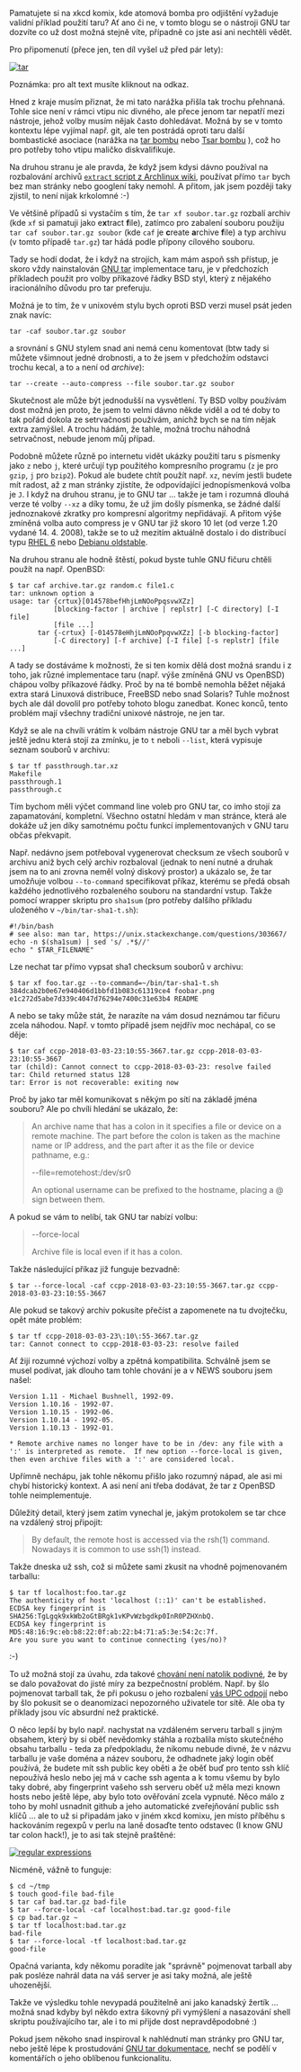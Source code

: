 Pamatujete si na xkcd komix, kde atomová bomba pro odjištění vyžaduje validní
příklad použití taru? Ať ano či ne, v tomto blogu se o nástroji GNU tar dozvíte
co už dost možná stejně víte, případně co jste asi ani nechtěli vědět.

<!--break-->

Pro připomenutí (přece jen, ten díl vyšel už před pár lety):

[![tar](tar.png)](https://www.xkcd.com/1168/)

Poznámka: pro alt text musíte kliknout na odkaz.

Hned z kraje musím přiznat, že mi tato narážka přišla tak trochu přehnaná.
Tohle sice není v rámci vtipu nic divného, ale přece jenom tar nepatří mezi
nástroje, jehož volby musím nějak často dohledávat. Možná by se v tomto
kontextu lépe vyjímal např. git, ale ten postrádá oproti taru další
bombastické asociace (narážka na [tar
bombu](https://en.wikipedia.org/wiki/Tar_(computing)#Tarbomb) nebo [Tsar
bombu](https://en.wikipedia.org/wiki/Tsar_Bomba)
), což ho pro potřeby toho vtipu maličko diskvalifikuje.

Na druhou stranu je ale pravda, že když jsem kdysi dávno používal na
rozbalování archivů [`extract` script z Archlinux
wiki](https://wiki.archlinux.org/index.php/Bash/Functions#Extract), používat
přímo `tar` bych bez man stránky nebo googlení taky nemohl. A přitom, jak jsem
později taky zjistil, to není nijak krkolomné :-)

Ve většině případů si vystačím s tím, že `tar xf soubor.tar.gz` rozbalí archiv
(kde `xf` si pamatuji jako e**x**tract **f**ile), zatímco pro zabalení souboru
použiju `tar caf soubor.tar.gz soubor` (kde `caf` je **c**reate **a**rchive
**f**ile) a typ archivu (v tomto případě `tar.gz`) tar hádá podle přípony
cílového souboru.

Tady se hodí dodat, že i když na strojích, kam mám aspoň ssh přístup, je skoro
vždy nainstalován [GNU tar](https://www.gnu.org/software/tar/)
implementace taru, je v předchozích příkladech použit pro volby příkazové
řádky BSD styl, který z nějakého iracionálního důvodu pro tar preferuju.

Možná je to tím, že v unixovém stylu bych oproti BSD verzi musel psát jeden
znak navíc:

``` {.kod}
tar -caf soubor.tar.gz soubor
```

a srovnání s GNU stylem snad ani nemá cenu komentovat (btw tady si můžete
všimnout jedné drobnosti, a to  že jsem v předchožím odstavci trochu kecal, a
to `a` není od *archive*):

``` {.kod}
tar --create --auto-compress --file soubor.tar.gz soubor
```

Skutečnost ale může být jednodušší na vysvětlení. Ty BSD volby
používám dost možná jen proto, že jsem to velmi dávno někde viděl a od té
doby to tak pořád dokola ze setrvačnosti používám, anichž bych se na tím nějak
extra zamýšlel. A trochu hádám, že tahle, možná trochu náhodná setrvačnost,
nebude jenom můj případ.

Podobně můžete různě po internetu vidět ukázky použití taru s písmenky jako
`z` nebo `j`, které určují typ použitého kompresního programu (`z` je pro
`gzip`, `j` pro `bzip2`).
Pokud ale budete chtít použít např. `xz`, nevím jestli budete mít radost,
až z man stránky zjistíte, že odpovídající jednopísmenková volba je `J`.
I když na druhou stranu, je to GNU tar ... takže je tam i rozumná dlouhá verze
té volby `--xz` a díky tomu, že už jim došly písmenka, se žádné další
jednoznakové zkratky pro kompresní algoritmy nepřidávají.
A přitom výše zmíněná volba auto compress je v GNU tar již skoro 10 let
(od verze 1.20 vydané 14. 4. 2008), takže se to už mezitím
aktuálně dostalo i do distribucí typu [RHEL 6](http://ftp.redhat.com/redhat/linux/enterprise/6Server/en/os/SRPMS/tar-1.23-15.el6_8.src.rpm)
nebo [Debianu oldstable](https://packages.debian.org/jessie/tar).

Na druhou stranu ale hodně štěstí, pokud byste tuhle GNU fičuru chtěli použít
na např. OpenBSD:

``` {.kod}
$ tar caf archive.tar.gz random.c file1.c
tar: unknown option a
usage: tar {crtux}[014578befHhjLmNOoPpqsvwXZz]
           [blocking-factor | archive | replstr] [-C directory] [-I file]
           [file ...]
       tar {-crtux} [-014578eHhjLmNOoPpqvwXZz] [-b blocking-factor]
           [-C directory] [-f archive] [-I file] [-s replstr] [file ...]
```

A tady se dostáváme k možnosti, že si ten komix dělá dost možná srandu i z
toho, jak různé implementace taru (např. výše zmíněná GNU vs OpenBSD) chápou
volby příkazové řádky. Proč by na té bombě nemohla běžet nějaká extra stará
Linuxová distribuce, FreeBSD nebo snad Solaris? Tuhle možnost bych ale dál
dovolil pro potřeby tohoto blogu zanedbat. Konec konců, tento problém mají
všechny tradiční unixové nástroje, ne jen tar.

Když se ale na chvíli vrátím k volbám nástroje GNU tar a měl bych vybrat
ještě jednu která stojí za zmínku, je to `t` neboli `--list`, která vypisuje
seznam souborů v archivu:

``` {.kod}
$ tar tf passthrough.tar.xz
Makefile
passthrough.1
passthrough.c
```

Tím bychom měli výčet command line voleb pro GNU tar, co imho stojí za
zapamatování, kompletní. Všechno ostatní hledám v man stránce, která ale dokáže
už jen díky samotnému počtu funkcí implementovaných v GNU taru občas překvapit.

Např. nedávno jsem potřeboval vygenerovat checksum ze všech souborů v archivu
aniž bych celý archiv rozbaloval (jednak to není nutné a druhak jsem
na to ani zrovna neměl volný diskový prostor) a ukázalo se, že tar umožňuje
volbou `--to-command` specifikovat příkaz, kterému se předá obsah každého
jednotlivého rozbaleného souboru na standardní vstup.
Takže pomocí wrapper skriptu pro `sha1sum` (pro potřeby dalšího příkladu
uloženého v `~/bin/tar-sha1-t.sh`):

``` {.kod}
#!/bin/bash
# see also: man tar, https://unix.stackexchange.com/questions/303667/
echo -n $(sha1sum) | sed 's/ .*$//'
echo " $TAR_FILENAME"
```

Lze nechat tar přímo vypsat sha1 checksum souborů v archivu:

``` {.kod}
$ tar xf foo.tar.gz --to-command=~/bin/tar-sha1-t.sh
384dcab2b0e67e940406d1bbfd1b083c61319ce4 foobar.png
e1c272d5abe7d339c4047d76294e7400c31e63b4 README
```

A nebo se taky může stát, že narazíte na vám dosud neznámou tar fičuru zcela
náhodou. Např. v tomto případě jsem nejdřív moc nechápal, co se děje:

``` {.kod}
$ tar caf ccpp-2018-03-03-23:10:55-3667.tar.gz ccpp-2018-03-03-23:10:55-3667
tar (child): Cannot connect to ccpp-2018-03-03-23: resolve failed
tar: Child returned status 128
tar: Error is not recoverable: exiting now
```

Proč by jako tar měl komunikovat s někým po sítí na základě jména souboru? Ale
po chvíli hledání se ukázalo, že:

> An archive name that has a colon in it specifies a file or device on a
> remote machine. The part before the colon is taken as the machine name or IP
> address, and the part after it as the file or device pathname, e.g.:
>
> --file=remotehost:/dev/sr0
>
> An optional username can be prefixed to the hostname, placing a @ sign
> between them.

A pokud se vám to nelíbí, tak GNU tar nabízí volbu:

> --force-local
>
> Archive file is local even if it has a colon.

Takže následující příkaz již funguje bezvadně:

``` {.kod}
$ tar --force-local -caf ccpp-2018-03-03-23:10:55-3667.tar.gz ccpp-2018-03-03-23:10:55-3667
```

Ale pokud se takový archiv pokusíte přečíst a zapomenete na tu dvojtečku, opět
máte problém:

``` {.kod}
$ tar tf ccpp-2018-03-03-23\:10\:55-3667.tar.gz
tar: Cannot connect to ccpp-2018-03-03-23: resolve failed
```

Ať žijí rozumné výchozí volby a zpětná kompatibilita. Schválně jsem se musel
podívat, jak dlouho tam tohle chování je a v NEWS souboru jsem našel:

``` {.kod}
Version 1.11 - Michael Bushnell, 1992-09.
Version 1.10.16 - 1992-07.
Version 1.10.15 - 1992-06.
Version 1.10.14 - 1992-05.
Version 1.10.13 - 1992-01.

* Remote archive names no longer have to be in /dev: any file with a
':' is interpreted as remote.  If new option --force-local is given,
then even archive files with a ':' are considered local.
```

Upřímně nechápu, jak tohle někomu přišlo jako rozumný nápad, ale asi mi chybí
historický kontext. A asi není ani třeba dodávat, že tar z OpenBSD tohle
neimplementuje.

Důležitý detail, který jsem zatím vynechal je, jakým protokolem se tar chce
na vzdálený stroj připojit:

> By default, the remote host is accessed via the rsh(1) command.  Nowadays it
> is common to use ssh(1) instead.

Takže dneska už ssh, což si můžete sami zkusit na vhodně pojmenovaném tarballu:

``` {.kod}
$ tar tf localhost:foo.tar.gz
The authenticity of host 'localhost (::1)' can't be established.
ECDSA key fingerprint is SHA256:TgLgqk9xkWb2oGtBRgk1vKPvWzbgdkp0InR0PZHXnbQ.
ECDSA key fingerprint is MD5:48:16:9c:eb:b8:22:0f:ab:22:b4:71:a5:3e:54:2c:7f.
Are you sure you want to continue connecting (yes/no)?
```

:-)

To už možná stojí za úvahu, zda takové [chování není natolik
podivné](http://www.abclinuxu.cz/blog/c/2018/1/shellova-zabava/diskuse#5), že
by se dalo považovat do jisté míry za bezpečnostní problém. Např. by šlo
pojmenovat tarball tak, že při pokusu o jeho rozbalení [vás UPC
odpojí](http://www.abclinuxu.cz/portal/poradna/show/434589#2) nebo by šlo
pokusit se o deanomizaci nepozorného uživatele tor sítě. Ale oba ty příklady
jsou víc absurdní než praktické.

O něco lepší by bylo např. nachystat na vzdáleném
serveru tarball s jiným obsahem, který by si oběť nevědomky stáhla a rozbalila
místo skutečného obsahu tarballu - teda za předpokladu, že nikomu nebude divné,
že v názvu tarballu je vaše doména a název souboru, že odhadnete jaký login
oběť používá, že budete mít ssh public key oběti a že oběť buď pro tento ssh
klíč nepoužívá heslo nebo jej má v cache ssh agenta a k tomu všemu by bylo taky
dobré, aby fingerprint vašeho ssh serveru oběť už měla mezi known hosts nebo
ještě lépe, aby bylo toto ověřování zcela vypnuté. Něco
málo z toho by mohl usnadnit github a jeho automatické zveřejňování public ssh
klíčů ...  ale to už si připadám jako v jiném xkcd komixu, jen místo příběhu s
hackováním regexpů v perlu na laně dosaďte tento odstavec (I know GNU tar colon
hack!), je to asi tak stejně praštěné:

[![regular expressions](regular_expressions.png)](https://www.xkcd.com/208/)

Nicméně, vážně to funguje:

``` {.kod}
$ cd ~/tmp
$ touch good-file bad-file
$ tar caf bad.tar.gz bad-file
$ tar --force-local -caf localhost:bad.tar.gz good-file
$ cp bad.tar.gz ~
$ tar tf localhost:bad.tar.gz
bad-file
$ tar --force-local -tf localhost:bad.tar.gz
good-file
```

Opačná varianta, kdy někomu poradíte jak "správně" pojmenovat tarball aby pak
posléze nahrál data na váš server je asi taky možná, ale ještě uhozenější.

Takže ve výsledku tohle nevypadá použitelně ani jako kanadský žertík ... možná
snad kdyby byl někdo extra šikovný při vymýšlení a nasazování shell skriptu
používajícího tar, ale i to mi přijde dost nepravděpodobné :)

Pokud jsem někoho snad inspiroval k nahlédnutí man stránky pro GNU tar, nebo
ještě lépe k prostudování [GNU tar
dokumentace](https://www.gnu.org/software/tar/manual/tar.html), nechť se podělí
v komentářích o jeho oblíbenou funkcionalitu.

<!-- anketa

V příkazové řádce používám pro tar volby typu:
* bsd (c)
* unix (-c)
* gnu (--create)

Bombu z komixu bych:
* s klidem odjistil
* nechal/přinutil explodovat

Tu věc s dvojteckou v názvu tarballu jsem:
* neznal
* znal ale nepoužíval
* znal a používal

Je ta věc s dvojteckou bezpečnostní problém?:
* ano
* ne
-->
